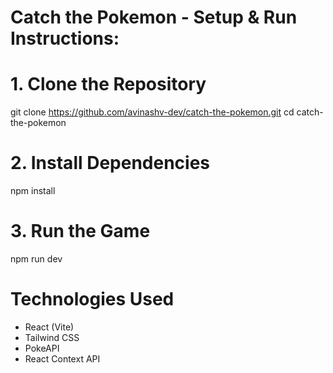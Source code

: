 # Catch the Pokemon - Setup & Run Instructions:

# 1. Clone the Repository
git clone https://github.com/avinashv-dev/catch-the-pokemon.git
cd catch-the-pokemon

# 2. Install Dependencies
npm install

# 3. Run the Game
npm run dev


# Technologies Used
- React (Vite)
- Tailwind CSS
- PokeAPI
- React Context API

